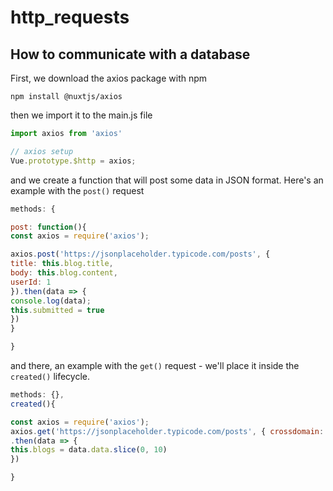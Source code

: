 # http_requests

## How to communicate with a database

First, we download the axios package with npm

`npm install @nuxtjs/axios`

then we import it to the main.js file

```js
import axios from 'axios'

// axios setup
Vue.prototype.$http = axios;
```

and we create a function that will post some data in JSON format.
Here's an example with the `post()` request

```js
methods: {

post: function(){
const axios = require('axios');

axios.post('https://jsonplaceholder.typicode.com/posts', {
title: this.blog.title,
body: this.blog.content,
userId: 1
}).then(data => {
console.log(data);
this.submitted = true
})
}

}
```

and there, an example with the `get()` request - we'll place it inside the `created()` lifecycle.

```js
methods: {},
created(){

const axios = require('axios');
axios.get('https://jsonplaceholder.typicode.com/posts', { crossdomain: true })
.then(data => {
this.blogs = data.data.slice(0, 10)
})

}
```
